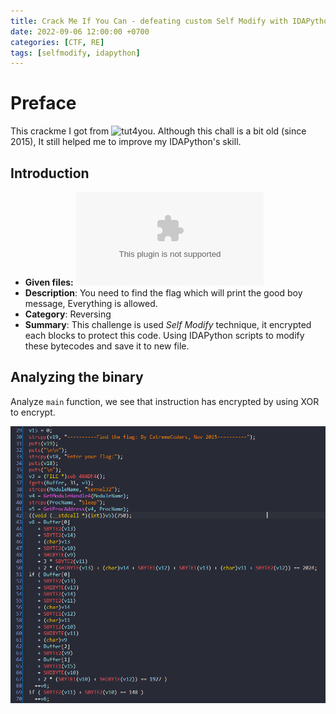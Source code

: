 ```yaml
---
title: Crack Me If You Can - defeating custom Self Modify with IDAPython
date: 2022-09-06 12:00:00 +0700
categories: [CTF, RE]
tags: [selfmodify, idapython]     
---
```

# Preface

This crackme I got from ![tut4you](https://forum.tuts4you.com/topic/37666-crackme-find-the-flag-by-extremecoders/). Although this chall is a bit old (since 2015), It still helped me to improve my IDAPython's skill.

## Introduction

* **Given files:** ![findtheflag.exe](https://github.com/MrEn1gma/Writeups/blob/main/Unpack%20me%20if%20you%20can/findtheflag.exe)
* **Description**: You need to find the flag which will print the good boy message, Everything is allowed.
* **Category**: Reversing
* **Summary**: This challenge is used *Self Modify* technique, it encrypted each blocks to protect this code. Using IDAPython scripts to modify these bytecodes and save it to new file.

## Analyzing the binary

Analyze `main` function, we see that instruction has encrypted by using XOR to encrypt.

![main](/assets/img/findtheflag_img/before_dec_main.png)

